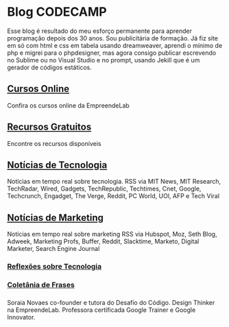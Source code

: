 # Blog CODECAMP
Esse blog é resultado do meu esforço permanente para aprender programação depois dos 30 anos. Sou publicitária de formação. Já fiz site em só com html e css em tabela usando dreamweaver, aprendi o mínimo de php e migrei para o phpdesigner, mas agora consigo publicar escrevendo no Sublime ou no Visual Studio e no prompt, usando Jekill que é um gerador de códigos estáticos.

## [Cursos Online](/cursos)
Confira os cursos online da EmpreendeLab

## [Recursos Gratuitos](/work)
Encontre os recursos disponíveis

## [Notícias de Tecnologia](/news)
Notícias em tempo real sobre tecnologia.
RSS via MIT News, MIT Research, TechRadar, Wired, Gadgets, TechRepublic, Techtimes, Cnet, Google, Techcrunch, Engadget, The Verge, Reddit, PC World, UOl, AFP e Tech Viral

## [Notícias de Marketing](/mktnews)
Notícias em tempo real sobre marketing
RSS via Hubspot, Moz, Seth Blog, Adweek, Marketing Profs, Buffer, Reddit, Slacktime, Marketo, Digital Marketer, Search Engine Journal

### [Reflexões sobre Tecnologia](/frases)


### [Coletânia de Frases](/frasestodas)


##### 
Soraia Novaes co-founder e tutora do Desafio do Código. Design Thinker na EmpreendeLab. Professora certificada Google Trainer e Google Innovator.